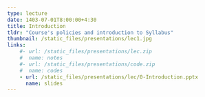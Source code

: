```yaml
---
type: lecture
date: 1403-07-01T8:00:00+4:30
title: Introduction
tldr: "Course's policies and introduction to Syllabus"
thumbnail: /static_files/presentations/lec1.jpg
links: 
    #- url: /static_files/presentations/lec.zip
    #  name: notes
    #- url: /static_files/presentations/code.zip
    #  name: codes
    - url: /static_files/presentations/lec/0-Introduction.pptx
      name: slides
---
```


